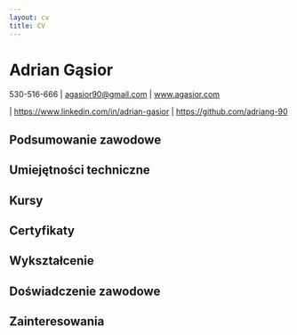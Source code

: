 ```yaml
---
layout: cv
title: CV
---
```

# Adrian Gąsior

<div id="webaddress">530-516-666
| <a href="agasior90@gmail.com">agasior90@gmail.com</a>
| <a href="wwww.agasior.com">www.agasior.com</a><br>
  
| <a href="https://www.linkedin.com/in/adrian-gasior">https://www.linkedin.com/in/adrian-gasior</a>
| <a href="https://github.com/adriang-90">https://github.com/adriang-90</a>
</div>

## Podsumowanie zawodowe




## Umiejętności techniczne



## Kursy




## Certyfikaty




## Wykształcenie

## Doświadczenie zawodowe

## Zainteresowania

<!-- ### Footer

Last updated: May 2013 -->


